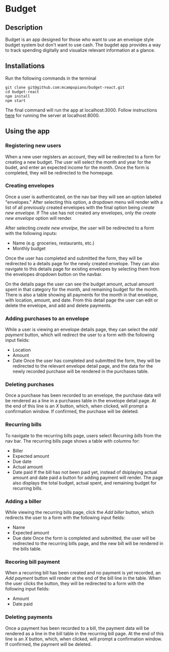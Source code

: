 # Budget

## Description
Budget is an app designed for those who want to use an envelope style budget system but don't want to use cash. The bugdet app provides a way to track spending digitally and visualize relevant information at a glance.

## Installations
Run the following commands in the terminal

```
git clone git@github.com:mcampopiano/budget-react.git
cd budget-react
npm install
npm start
```
The final command will run the app at localhost:3000.
Follow instructions [here](https://github.com/mcampopiano/budget-python) for running the server at localhost:8000.

## Using the app

### Registering new users
When a new user registers an account, they will be redirected to a form for creating a new budget. The user will select the month and year for the budet, and enter an expected income for the month. Once the form is completed, they will be redirected to the homepage.

### Creating envelopes
Once a user is authenticated, on the nav bar they will see an option labeled "envelopes." After selecting this option, a dropdown menu will render with a list of all previously created envelopes with the final option being *create new envelope*. If The use has not created any envelopes, only the *create new envelope* option will render.

After selecting *create new envelpe*, the user will be redirected to a form with the following inputs:
* Name (e.g. groceries, restaurants, etc.)
* Monthly budget

Once the user has completed and submitted the form, they will be redirected to a details page for the newly created envelope. They can also navigate to this details page for existing envelopes by selecting them from the envelopes dropdown button on the navbar.

On the details page the user can see the budget amount, actual amount spent in that category for the month, and remaining budget for the month. There is also a table showing all payments for the month in that envelope, with location, amount, and date. From this detail page the user can edit or delete the envelope, and add and delete payments.

### Adding purchases to an envelope
While a user is viewing an envelope details page, they can select the *add payment* button, which will redirect the user to a form with the following input fields:
* Location
* Amount
* Date
Once the user has completed and submitted the form, they will be redirected to the relevant envelope detail page, and the data for the newly recorded purchase will be rendered in the purchases table.

### Deleting purchases
Once a purchase has been recorded to an envelope, the purchase data will be rendered as a line in a purchases table in the envelope detail page. At the end of this line is an *X* button, which, when clicked, will prompt a confirmation window. If confirmed, the purchase will be deleted.

### Recurring bills
To navigate to the recurring bills page, users select *Recurring bills* from the nav bar. The recurring bills page shows a table with columns for:
* Biller
* Expected amount
* Due date
* Actual amount
* Date paid
If the bill has not been paid yet, instead of dsiplaying actual amount and date paid a button for adding payment will render.
The page also displays the total budget, actual spent, and remaining budget for recurring bills.

### Adding a biller
While viewing the recurring bills page, click the *Add biller* button, which redirects the user to a form with the following input fields:
* Name
* Expected amount
* Due date
Once the form is completed and submitted, the user will be redirected to the recurring bills page, and the new bill will be rendered in the bills table.

### Recoring bill payment
When a recurring bill has been created and no payment is yet recorded, an *Add payment* button will render at the end of the bill line in the table. When the user clicks the button, they will be redirected to a form with the following input fields:
* Amount
* Date paid

### Deleting payments
Once a payment has been recorded to a bill, the payment data will be rendered as a line in the bill table in the recurring bill page. At the end of this line is an *X* button, which, when clicked, will prompt a confirmation window. If confirmed, the payment will be deleted.